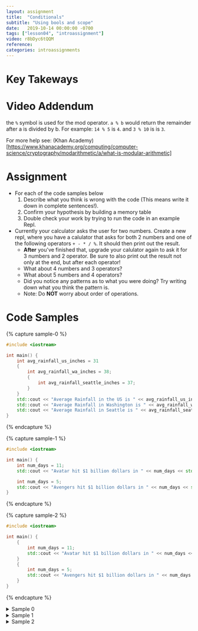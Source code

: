 ```yaml
---
layout: assignment
title:  "Conditionals"
subtitle: "Using bools and scope"
date:   2019-10-14 00:00:00 -0700
tags: ["lesson04", "introassignment"]
video: r8bDyc6tQQM
reference: 
categories: introassignments
---
```


# Key Takeways

# Video Addendum
the `%` symbol is used for the mod operator. `a % b` would return the remainder after a is divided by b. 
For example: `14 % 5` is `4`. and `3 % 10` is is `3`. 

For more help see: (Khan Academy)[https://www.khanacademy.org/computing/computer-science/cryptography/modarithmetic/a/what-is-modular-arithmetic]

# Assignment
* For each of the code samples below
    1. Describe what you think is wrong with the code (This means write it down in complete sentences!).
    2. Confirm your hypothesis by building a memory table
    3. Double check your work by trying to run the code in an example Repl.
* Currently your calculator asks the user for two numbers. Create a new repl, where you have a calulator that asks for both 2 numbers and one of the following operators `+ - * / %`. It should then print out the result.
    * **After** you've finished that, upgrade your calulator again to ask it for 3 numbers and 2 operator. Be sure to also print out the result not only at the end, but after each operator!
    * What about 4 numbers and 3 operators?
    * What about 5 numbers and 4 operators?
    * Did you notice any patterns as to what you were doing? Try writing down what you think the pattern is.
    * Note: Do **NOT** worry about order of operations.

# Code Samples

{% capture sample-0 %}

```cpp
#include <iostream>

int main() {
    int avg_rainfall_us_inches = 31
    {
        int avg_rainfall_wa_inches = 38;
        {
            int avg_rainfall_seattle_inches = 37;
        }
    }
    std::cout << "Average Rainfall in the US is " << avg_rainfall_us_inches << "inches" << std::endl;
    std::cout << "Average Rainfall in Washington is " << avg_rainfall_wa_inches << "inches" << std::endl;
    std::cout << "Average Rainfall in Seattle is " << avg_rainfall_seattle_inches << "inches" << std::endl;
}
```

{% endcapture %}

{% capture sample-1 %}

```cpp
#include <iostream>

int main() {
    int num_days = 11;
    std::cout << "Avatar hit $1 billion dollars in " << num_days << std::endl;

    int num_days = 5;
    std::cout << "Avengers hit $1 billion dollars in " << num_days << std::endl;
}
```

{% endcapture %}

{% capture sample-2 %}

```cpp
#include <iostream>

int main() {
    {
        int num_days = 11;
        std::cout << "Avatar hit $1 billion dollars in " << num_days << std::endl;
    }
    {
        int num_days = 5;
        std::cout << "Avengers hit $1 billion dollars in " << num_days << stdendl;
    }
}
```

{% endcapture %}

<details><summary>Sample 0</summary>{{sample-0 | markdownify }}</details>
<details><summary>Sample 1</summary>{{sample-1 | markdownify }}</details>
<details><summary>Sample 2</summary>{{sample-2 | markdownify }}</details>
<br />
